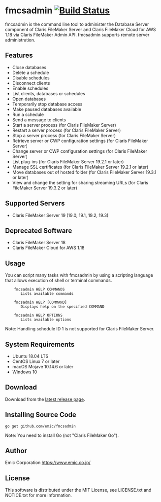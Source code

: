 fmcsadmin [![Build Status](https://github.com/emic/fmcsadmin/actions/workflows/go.yml/badge.svg)](https://github.com/emic/fmcsadmin/actions/workflows/go.yml)
=========
fmcsadmin is the command line tool to administer the Database Server component of Claris FileMaker Server and Claris FileMaker Cloud for AWS 1.18 via Claris FileMaker Admin API. fmcsadmin supports remote server administration.

Features
-----
- Close databases
- Delete a schedule
- Disable schedules
- Disconnect clients
- Enable schedules
- List clients, databases or schedules
- Open databases
- Temporarily stop database access
- Make paused databases available
- Run a schedule
- Send a message to clients
- Start a server process (for Claris FileMaker Server)
- Restart a server process (for Claris FileMaker Server)
- Stop a server process (for Claris FileMaker Server)
- Retrieve server or CWP configuration settings (for Claris FileMaker Server)
- Change server or CWP configuration settings (for Claris FileMaker Server)
- List plug-ins (for Claris FileMaker Server 19.2.1 or later)
- Manage SSL certificates (for Claris FileMaker Server 19.2.1 or later)
- Move databases out of hosted folder (for Claris FileMaker Server 19.3.1 or later)
- View and change the setting for sharing streaming URLs (for Claris FileMaker Server 19.3.2 or later)

Supported Servers
-----
- Claris FileMaker Server 19 (19.0, 19.1, 19.2, 19.3)

Deprecated Software
-----
- Claris FileMaker Server 18
- Claris FileMaker Cloud for AWS 1.18

Usage
-----
You can script many tasks with fmcsadmin by using a scripting language that allows execution of shell or terminal commands.

```
    fmcsadmin HELP COMMANDS
       Lists available commands

    fmcsadmin HELP [COMMAND]
       Displays help on the specified COMMAND

    fmcsadmin HELP OPTIONS
       Lists available options
```
Note: Handling schedule ID 1 is not supported for Claris FileMaker Server.

System Requirements
-----
- Ubuntu 18.04 LTS
- CentOS Linux 7 or later
- macOS Mojave 10.14.6 or later
- Windows 10

Download
-----
Download from the [latest release page](https://github.com/emic/fmcsadmin/releases/latest).

Installing Source Code
-----
```
go get github.com/emic/fmcsadmin
```
Note: You need to install Go (not "Claris FileMaker Go").

Author
-----
Emic Corporation <https://www.emic.co.jp/>

License
-----
This software is distributed under the MIT License, see LICENSE.txt and NOTICE.txt for more information.